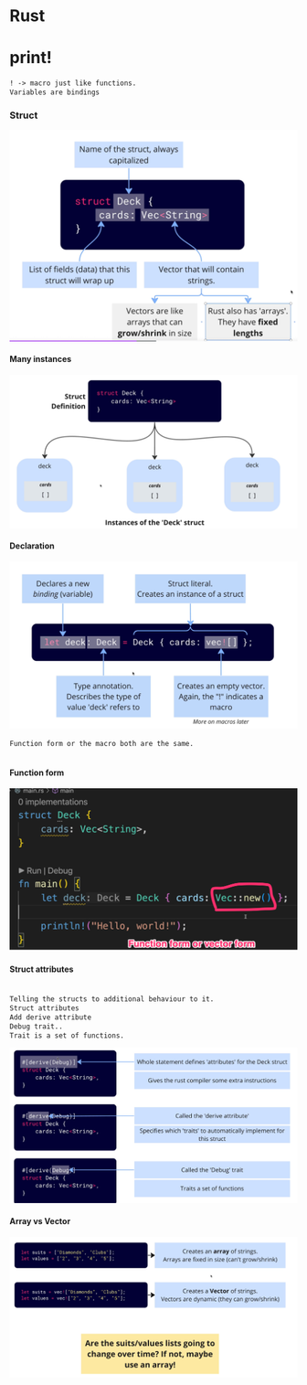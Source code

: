 # Rust

# print!
````
! -> macro just like functions.
Variables are bindings

````

### Struct
![Struct](images/Struct.png)

#### Many instances
![Many instances](images/Struct2.png)

#### Declaration
![Declaration](images/Declaration.png)


````
Function form or the macro both are the same. 


````

#### Function form
![Function form](images/function_form.png)


#### Struct attributes 

````

Telling the structs to additional behaviour to it. 
Struct attributes
Add derive attribute
Debug trait.. 
Trait is a set of functions.

````

![Struct attributs](images/Struct_attr.png)


#### Array vs Vector

![Struct attributs](images/ArrayVsVector.png)